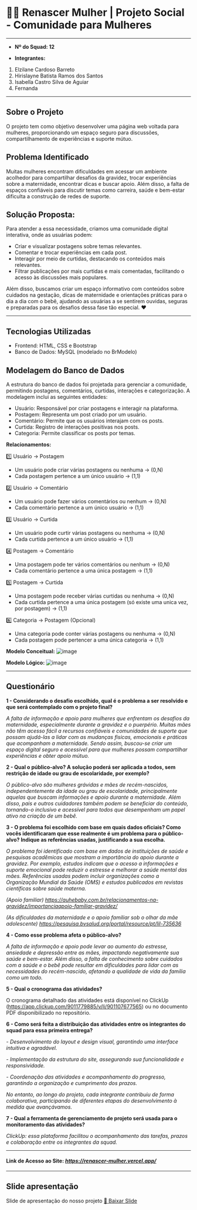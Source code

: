 # 🤱🏻 Renascer Mulher | Projeto Social - Comunidade para Mulheres
___

- **Nº do Squad: 12**

- **Integrantes:**

1. Elzilane Cardoso Barreto
2. Hirislayne Batista Ramos dos Santos
3. Isabella Castro Silva de Aguiar
4. Fernanda

___
   
## Sobre o Projeto 
O projeto tem como objetivo desenvolver uma página web voltada para mulheres, 
proporcionando um espaço seguro para discussões, compartilhamento de experiências e suporte mútuo.

## Problema Identificado
Muitas mulheres encontram dificuldades em acessar um ambiente acolhedor para compartilhar desafios da gravidez, trocar 
experiências sobre a maternidade, encontrar dicas e buscar apoio. Além disso, a falta de espaços confiáveis para discutir 
temas como carreira, saúde e bem-estar dificulta a construção de redes de suporte.

## Solução Proposta:
Para atender a essa necessidade, criamos uma comunidade digital interativa, onde as usuárias podem:
- Criar e visualizar postagens sobre temas relevantes.
- Comentar e trocar experiências em cada post.
- Interagir por meio de curtidas, destacando os conteúdos mais relevantes.
- Filtrar publicações por mais curtidas e mais comentadas, facilitando o acesso às discussões mais populares.

Além disso, buscamos criar um espaço informativo com conteúdos sobre cuidados na gestação, dicas de maternidade e 
orientações práticas para o dia a dia com o bebê, ajudando as usuárias a se sentirem ouvidas, seguras e preparadas 
para os desafios dessa fase tão especial. ❤️
___

## Tecnologias Utilizadas
- Frontend: HTML, CSS e Bootstrap
- Banco de Dados: MySQL (modelado no BrModelo)

## Modelagem do Banco de Dados
A estrutura do banco de dados foi projetada para gerenciar a comunidade, permitindo postagens, comentários, curtidas, interações e categorização. A modelagem inclui as seguintes entidades:
- Usuário: Responsável por criar postagens e interagir na plataforma.
- Postagem: Representa um post criado por um usuário.
- Comentário: Permite que os usuários interajam com os posts.
- Curtida: Registro de interações positivas nos posts.
- Categoria: Permite classificar os posts por temas.

**Relacionamentos:**

1️⃣ Usuário → Postagem
- Um usuário pode criar várias postagens ou nenhuma → (0,N)
- Cada postagem pertence a um único usuário → (1,1)
  
2️⃣ Usuário → Comentário
- Um usuário pode fazer vários comentários ou nenhum → (0,N)
- Cada comentário pertence a um único usuário → (1,1)

3️⃣ Usuário → Curtida
- Um usuário pode curtir várias postagens ou nenhuma → (0,N)
- Cada curtida pertence a um único usuário → (1,1)

4️⃣ Postagem → Comentário
- Uma postagem pode ter vários comentários ou nenhum → (0,N)
- Cada comentário pertence a uma única postagem → (1,1)

5️⃣ Postagem → Curtida
- Uma postagem pode receber várias curtidas ou nenhuma → (0,N)
- Cada curtida pertence a uma única postagem (só existe uma unica vez, por postagem) → (1,1)

6️⃣ Categoria → Postagem (Opcional)
- Uma categoria pode conter várias postagens ou nenhuma → (0,N)
- Cada postagem pode pertencer a uma única categoria → (1,1)

**Modelo Conceitual:**
![image](https://github.com/user-attachments/assets/75a6a188-8c02-4c89-adf2-dc16df4ba2e0)

**Modelo Lógico:**
![image](https://github.com/user-attachments/assets/d9900ced-ab45-4864-b196-7b78b792b9d1)

___

## Questionário

**1 - Considerando o desafio escolhido, qual é o problema a ser resolvido e que será contemplado com o projeto final?**  

*A falta de informação e apoio para mulheres que enfrentam os desafios da maternidade,
especialmente durante a gravidez e o puerpério. Muitas mães não têm acesso fácil a
recursos confiáveis e comunidades de suporte que possam ajudá-las a lidar com as
mudanças físicas, emocionais e práticas que acompanham a maternidade. Sendo assim, 
buscou-se criar um espaço digital seguro e acessível para que mulheres possam compartilhar 
experiências e obter apoio mútuo.*

**2 - Qual o público-alvo? A solução poderá ser aplicada a todos, sem restrição de idade ou grau de escolaridade, por exemplo?**  

*O público-alvo são mulheres grávidas e mães de recém-nascidos, independentemente da
idade ou grau de escolaridade, principalmente aquelas que buscam informações e apoio durante a maternidade. 
Além disso, pais e outros cuidadores também podem se beneficiar do conteúdo, tornando-o inclusivo e acessível 
para todos que desempenham um papel ativo na criação de um bebê.*

**3 - O problema foi escolhido com base em quais dados oficiais? Como vocês identificaram que esse realmente é um problema para o público-alvo? Indique as referências usadas, justificando a sua escolha.**

*O problema foi identificado com base em dados de instituições de saúde e pesquisas
acadêmicas que mostram a importância do apoio durante a gravidez. Por exemplo,
estudos indicam que o acesso a informações e suporte emocional pode reduzir o estresse
e melhorar a saúde mental das mães. Referências usadas podem incluir organizações
como a Organização Mundial da Saúde (OMS) e estudos publicados em revistas
científicas sobre saúde materna.*

*(Apoio familiar) https://auhebaby.com.br/relacionamentos-na-gravidez/importanciaapoio-familiar-gravidez/*

*(As dificuldades da maternidade e o apoio familiar sob o olhar da mãe adolescente)
https://pesquisa.bvsalud.org/portal/resource/pt/lil-735636*


**4 - Como esse problema afeta o público-alvo?**

*A falta de informação e apoio pode levar ao aumento do estresse, ansiedade e depressão 
entre as mães, impactando negativamente sua saúde e bem-estar. Além disso, a falta de 
conhecimento sobre cuidados com a saúde e o bebê pode resultar em dificuldades para 
lidar com as necessidades do recém-nascido, afetando a qualidade de vida da família 
como um todo.*

**5 - Qual o cronograma das atividades?**  

O cronograma detalhado das atividades está disponível no ClickUp (https://app.clickup.com/9011779885/v/li/901107677565) 
ou no documento PDF disponibilizado no repositório.

**6 - Como será feita a distribuição das atividades entre os integrantes do squad para essa primeira entrega?**

*- Desenvolvimento do layout e design visual, garantindo uma interface intuitiva e agradável.*

*- Implementação da estrutura do site, assegurando sua funcionalidade e responsividade.*

*- Coordenação das atividades e acompanhamento do progresso, garantindo a organização e cumprimento dos prazos.*

*No entanto, ao longo do projeto, cada integrante contribuiu de forma colaborativa, 
participando de diferentes etapas do desenvolvimento à medida que avançávamos.*

**7 - Qual a ferramenta de gerenciamento de projeto será usada para o monitoramento das atividades?** 

*ClickUp: essa plataforma facilitou o acompanhamento das tarefas, prazos e colaboração 
entre os integrantes da squad.*
____

#### Link de Acesso ao Site: *https://renascer-mulher.vercel.app/*

---
## Slide apresentação
Slide de apresentação do nosso projeto
[📂 Baixar Slide](./slide/Projeto_Renascer_Mulher.pdf)

